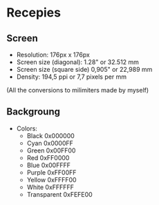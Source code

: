 # Recepies

## Screen
- Resolution: 176px x 176px
- Screen size (diagonal): 1.28" or 32.512 mm
- Screen size (square side) 0,905" or 22,989 mm
- Density: 194,5 ppi or 7,7 pixels per mm

(All the conversions to milimiters made by myself)

## Backgroung
- Colors:
    - Black 0x000000
    - Cyan 0x0000FF
    - Green 0x00FF00
    - Red 0xFF0000
    - Blue 0x00FFFF
    - Purple 0xFF00FF
    - Yellow 0xFFFF00
    - White 0xFFFFFF
    - Transparent 0xFEFE00